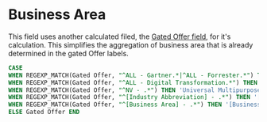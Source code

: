 # Business Area

This field uses another calculated filed, the [Gated Offer field](https://github.com/SiriusBits/data-studio-helpers/new/master/calculated-fields/gated-offer.md), for it's calculation. This simplifies the aggregation of business area that is already determined in the gated Offer labels. 

```SQL
CASE
WHEN REGEXP_MATCH(Gated Offer, "^ALL - Gartner.*|^ALL - Forrester.*") THEN 'Analyst Relations'
WHEN REGEXP_MATCH(Gated Offer, "^ALL - Digital Transformation.*") THEN 'Universal Theme'
WHEN REGEXP_MATCH(Gated Offer, "^NV - .*") THEN 'Universal Multipurpose'
WHEN REGEXP_MATCH(Gated Offer, "^[Industry Abbreviation] - .*") THEN '[Industry]'
WHEN REGEXP_MATCH(Gated Offer, "^[Business Area] - .*") THEN '[Business Area]'
ELSE Gated Offer END
```
